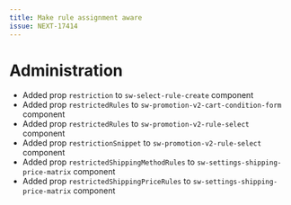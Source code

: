 ```yaml
---
title: Make rule assignment aware
issue: NEXT-17414
---
```

# Administration
* Added prop `restriction` to `sw-select-rule-create` component
* Added prop `restrictedRules` to `sw-promotion-v2-cart-condition-form` component
* Added prop `restrictedRules` to `sw-promotion-v2-rule-select` component
* Added prop `restrictionSnippet` to `sw-promotion-v2-rule-select` component
* Added prop `restrictedShippingMethodRules` to `sw-settings-shipping-price-matrix` component
* Added prop `restrictedShippingPriceRules` to `sw-settings-shipping-price-matrix` component
